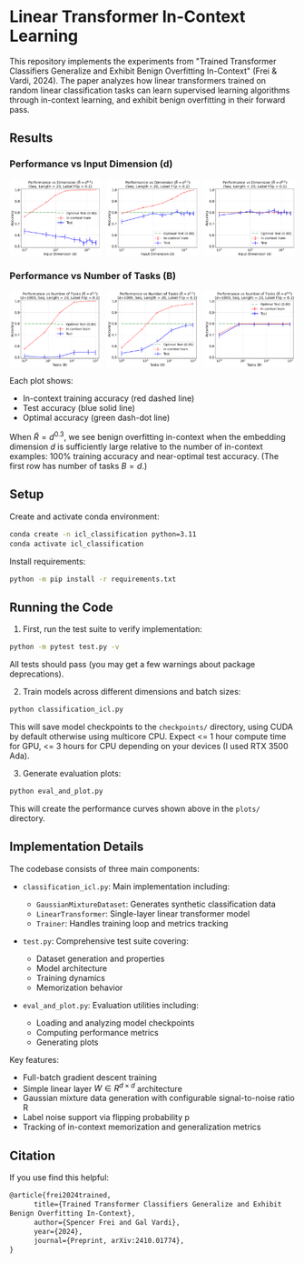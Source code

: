 # Linear Transformer In-Context Learning

This repository implements the experiments from "Trained Transformer Classifiers Generalize and Exhibit Benign Overfitting In-Context" (Frei & Vardi, 2024). The paper analyzes how linear transformers trained on random linear classification tasks can learn supervised learning algorithms through in-context learning, and exhibit benign overfitting in their forward pass.

## Results

### Performance vs Input Dimension (d)
<div style="display: flex; justify-content: space-between;">
    <img src="plots/dimension_curves_N20_R0.1_p0.2.png" width="32%" alt="R=d^0.1"/>
    <img src="plots/dimension_curves_N20_R0.3_p0.2.png" width="32%" alt="R=d^0.3"/>
    <img src="plots/dimension_curves_N20_R0.6_p0.2.png" width="32%" alt="R=d^0.6"/>
</div>

### Performance vs Number of Tasks (B)
<div style="display: flex; justify-content: space-between;">
    <img src="plots/batch_size_curves_N20_R0.1_p0.2.png" width="32%" alt="R=d^0.1"/>
    <img src="plots/batch_size_curves_N20_R0.3_p0.2.png" width="32%" alt="R=d^0.3"/>
    <img src="plots/batch_size_curves_N20_R0.6_p0.2.png" width="32%" alt="R=d^0.6"/>
</div>

Each plot shows:
- In-context training accuracy (red dashed line)
- Test accuracy (blue solid line) 
- Optimal accuracy (green dash-dot line)

When $\tilde R = d^{0.3}$, we see benign overfitting in-context when the embedding dimension $d$ is sufficiently large relative to the number of in-context examples: 100% training accuracy and near-optimal test accuracy.  (The first row has number of tasks $B=d$.)

## Setup

Create and activate conda environment:
```bash
conda create -n icl_classification python=3.11
conda activate icl_classification
```

Install requirements:
```bash
python -m pip install -r requirements.txt
```

## Running the Code

1. First, run the test suite to verify implementation:
```bash
python -m pytest test.py -v
```

All tests should pass (you may get a few warnings about package deprecations).

2. Train models across different dimensions and batch sizes:
```bash
python classification_icl.py
```
This will save model checkpoints to the `checkpoints/` directory, using CUDA by default otherwise using multicore CPU.  Expect <= 1 hour compute time for GPU, <= 3 hours for CPU depending on your devices (I used RTX 3500 Ada).

3. Generate evaluation plots:
```bash
python eval_and_plot.py
```
This will create the performance curves shown above in the `plots/` directory.

## Implementation Details

The codebase consists of three main components:

- `classification_icl.py`: Main implementation including:
  - `GaussianMixtureDataset`: Generates synthetic classification data
  - `LinearTransformer`: Single-layer linear transformer model
  - `Trainer`: Handles training loop and metrics tracking

- `test.py`: Comprehensive test suite covering:
  - Dataset generation and properties
  - Model architecture
  - Training dynamics
  - Memorization behavior

- `eval_and_plot.py`: Evaluation utilities including:
  - Loading and analyzing model checkpoints
  - Computing performance metrics
  - Generating plots

Key features:
- Full-batch gradient descent training
- Simple linear layer $W \in R^{d\times d}$ architecture
- Gaussian mixture data generation with configurable signal-to-noise ratio R
- Label noise support via flipping probability p
- Tracking of in-context memorization and generalization metrics

## Citation

If you use find this helpful:
```
@article{frei2024trained,
      title={Trained Transformer Classifiers Generalize and Exhibit Benign Overfitting In-Context}, 
      author={Spencer Frei and Gal Vardi},
      year={2024},
      journal={Preprint, arXiv:2410.01774},
}
```